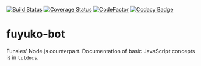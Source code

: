 [![Build Status](https://travis-ci.org/padkinsdev/fuyuko-bot.svg?branch=master)](https://travis-ci.org/padkinsdev/fuyuko-bot)
[![Coverage Status](https://coveralls.io/repos/github/padkinsdev/fuyuko-bot/badge.svg?branch=master)](https://coveralls.io/github/padkinsdev/fuyuko-bot?branch=master)
[![CodeFactor](https://www.codefactor.io/repository/github/padkinsdev/fuyuko-bot/badge)](https://www.codefactor.io/repository/github/padkinsdev/fuyuko-bot)
[![Codacy Badge](https://api.codacy.com/project/badge/Grade/827791e9f7514355849a43d4955e8e9e)](https://www.codacy.com/app/padkinsdev/fuyuko-bot?utm_source=github.com&amp;utm_medium=referral&amp;utm_content=padkinsdev/fuyuko-bot&amp;utm_campaign=Badge_Grade)

# fuyuko-bot
Funsies' Node.js counterpart. Documentation of basic JavaScript concepts is in `tutdocs`.
